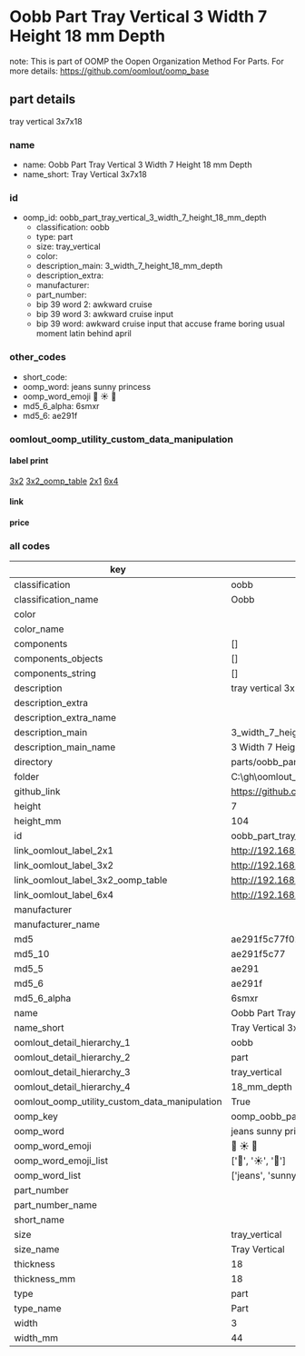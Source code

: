 # Oobb Part Tray Vertical 3 Width 7 Height 18 mm Depth  

note: This is part of OOMP the Oopen Organization Method For Parts. For more details: https://github.com/oomlout/oomp_base

##  part details
  



tray vertical 3x7x18



### name
* name: Oobb Part Tray Vertical 3 Width 7 Height 18 mm Depth
* name_short: Tray Vertical 3x7x18 
### id
* oomp_id: oobb_part_tray_vertical_3_width_7_height_18_mm_depth
  * classification: oobb
  * type: part
  * size: tray_vertical
  * color: 
  * description_main: 3_width_7_height_18_mm_depth
  * description_extra: 
  * manufacturer: 
  * part_number: 
  * bip 39 word 2: awkward cruise
  * bip 39 word 3: awkward cruise input
  * bip 39 word: awkward cruise input that accuse frame boring usual moment latin behind april

### other_codes
* short_code: 
* oomp_word: jeans sunny princess
* oomp_word_emoji :jeans: :sunny: :princess:
* md5_6_alpha: 6smxr
* md5_6: ae291f






### oomlout_oomp_utility_custom_data_manipulation
#### label print
[3x2](http://192.168.1.245:1112/?label=oomp%206smxr)
[3x2_oomp_table](http://192.168.1.108:1112/?label=oomp%206smxr)
[2x1](http://192.168.1.242:1112/?label=oomp%206smxr)
[6x4](http://192.168.1.55:1112/?label=oomp%206smxr)    

#### link

                              

#### price







### all codes 
| key | value |  
| --- | --- |  
| classification | oobb |  
| classification_name | Oobb |  
| color |  |  
| color_name |  |  
| components | [] |  
| components_objects | [] |  
| components_string | [] |  
| description | tray vertical 3x7x18 |  
| description_extra |  |  
| description_extra_name |  |  
| description_main | 3_width_7_height_18_mm_depth |  
| description_main_name | 3 Width 7 Height 18 mm Depth |  
| directory | parts/oobb_part_tray_vertical_3_width_7_height_18_mm_depth |  
| folder | C:\gh\oomlout_oobb_version_4_generated_parts\parts\oobb_part_tray_vertical_3_width_7_height_18_mm_depth |  
| github_link | https://github.com/oomlout/oomlout_oomp_part_src/tree/main/parts/oobb_part_tray_vertical_3_width_7_height_18_mm_depth |  
| height | 7 |  
| height_mm | 104 |  
| id | oobb_part_tray_vertical_3_width_7_height_18_mm_depth |  
| link_oomlout_label_2x1 | http://192.168.1.242:1112/?label=oomp%206smxr |  
| link_oomlout_label_3x2 | http://192.168.1.245:1112/?label=oomp%206smxr |  
| link_oomlout_label_3x2_oomp_table | http://192.168.1.108:1112/?label=oomp%206smxr |  
| link_oomlout_label_6x4 | http://192.168.1.55:1112/?label=oomp%206smxr |  
| manufacturer |  |  
| manufacturer_name |  |  
| md5 | ae291f5c77f0233d7200ddfee94d2886 |  
| md5_10 | ae291f5c77 |  
| md5_5 | ae291 |  
| md5_6 | ae291f |  
| md5_6_alpha | 6smxr |  
| name | Oobb Part Tray Vertical 3 Width 7 Height 18 mm Depth |  
| name_short | Tray Vertical 3x7x18  |  
| oomlout_detail_hierarchy_1 | oobb |  
| oomlout_detail_hierarchy_2 | part |  
| oomlout_detail_hierarchy_3 | tray_vertical |  
| oomlout_detail_hierarchy_4 | 18_mm_depth |  
| oomlout_oomp_utility_custom_data_manipulation | True |  
| oomp_key | oomp_oobb_part_tray_vertical_3_width_7_height_18_mm_depth |  
| oomp_word | jeans sunny princess |  
| oomp_word_emoji | :jeans: :sunny: :princess: |  
| oomp_word_emoji_list | [':jeans:', ':sunny:', ':princess:'] |  
| oomp_word_list | ['jeans', 'sunny', 'princess'] |  
| part_number |  |  
| part_number_name |  |  
| short_name |  |  
| size | tray_vertical |  
| size_name | Tray Vertical |  
| thickness | 18 |  
| thickness_mm | 18 |  
| type | part |  
| type_name | Part |  
| width | 3 |  
| width_mm | 44 |  
